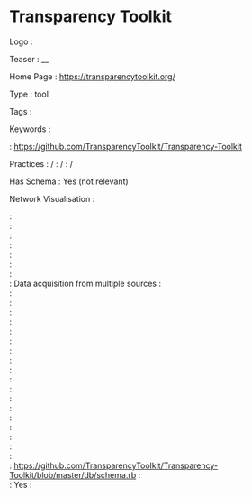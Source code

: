 # Transparency Toolkit

Logo
:   ![]()

Teaser
:   __

Home Page
:   https://transparencytoolkit.org/

Type
:   tool

Tags
:   

Keywords
:   

:   https://github.com/TransparencyToolkit/Transparency-Toolkit

Practices
:    / 
:    / 
:    / 

Has Schema
:   Yes (not relevant)

Network Visualisation
:   


:   
:   
:   
:   
:   
:   
:   
:   Data acquisition from multiple sources
:   
:   
:   
:   
:   
:   
:   
:   
:   
:   
:   
:   
:   
:   
:   
:   
:   
:   
:   
:   https://github.com/TransparencyToolkit/Transparency-Toolkit/blob/master/db/schema.rb
:   
:   Yes
:   
